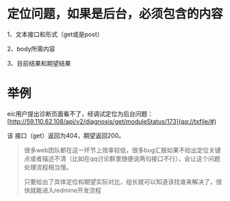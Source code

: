 # 定位问题，如果是后台，必须包含的内容

1、文本接口和形式（get或是post）

2、body所需内容

3、目前结果和期望结果



# 举例

eic用户提出诊断页面看不了，经调试定位为后台问题：[http://59.110.62.108/api/v2/diagnosis/get/moduleStatus/173](qq://txfile/#)

该 接口（get）返回为404，期望返回200。



> 很多web团队都在这一环节上效率较低，很多bug汇报如果不给出定位关键点或者描述不清（比如在qq讨论群里随便说两句接口不行），会让这个问题处理流程相当慢。
>
> 只要给出了具体定位和期望实际对比，组长就可以知道该找谁来解决了，很快就能进入redmine开发流程






